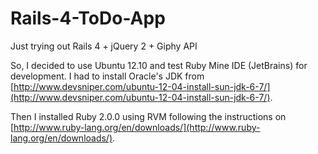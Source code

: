 Rails-4-ToDo-App
================

Just trying out Rails 4 + jQuery 2 + Giphy API

So, I decided to use Ubuntu 12.10 and test Ruby Mine IDE (JetBrains) for development. I had to install Oracle's JDK from [http://www.devsniper.com/ubuntu-12-04-install-sun-jdk-6-7/](http://www.devsniper.com/ubuntu-12-04-install-sun-jdk-6-7/).

Then I installed Ruby 2.0.0 using RVM following the instructions on [http://www.ruby-lang.org/en/downloads/](http://www.ruby-lang.org/en/downloads/).

